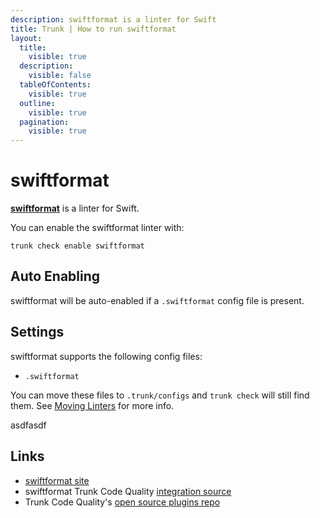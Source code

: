 ```yaml
---
description: swiftformat is a linter for Swift
title: Trunk | How to run swiftformat
layout:
  title:
    visible: true
  description:
    visible: false
  tableOfContents:
    visible: true
  outline:
    visible: true
  pagination:
    visible: true
---
```


# swiftformat

[**swiftformat**](https://github.com/nicklockwood/SwiftFormat#readme) is a linter for Swift.

You can enable the swiftformat linter with:

```shell
trunk check enable swiftformat
```

## Auto Enabling

swiftformat will be auto-enabled if a `.swiftformat` config file is present.

## Settings

swiftformat supports the following config files:
* `.swiftformat`

You can move these files to `.trunk/configs` and `trunk check` will still find them. See [Moving Linters](../configure-linters.md#moving-linters) for more info.





asdfasdf



## Links

- [swiftformat site](https://github.com/nicklockwood/SwiftFormat#readme)
- swiftformat Trunk Code Quality [integration source](https://github.com/trunk-io/plugins/tree/main/linters/swiftformat)
- Trunk Code Quality's [open source plugins repo](https://github.com/trunk-io/plugins/tree/main)
